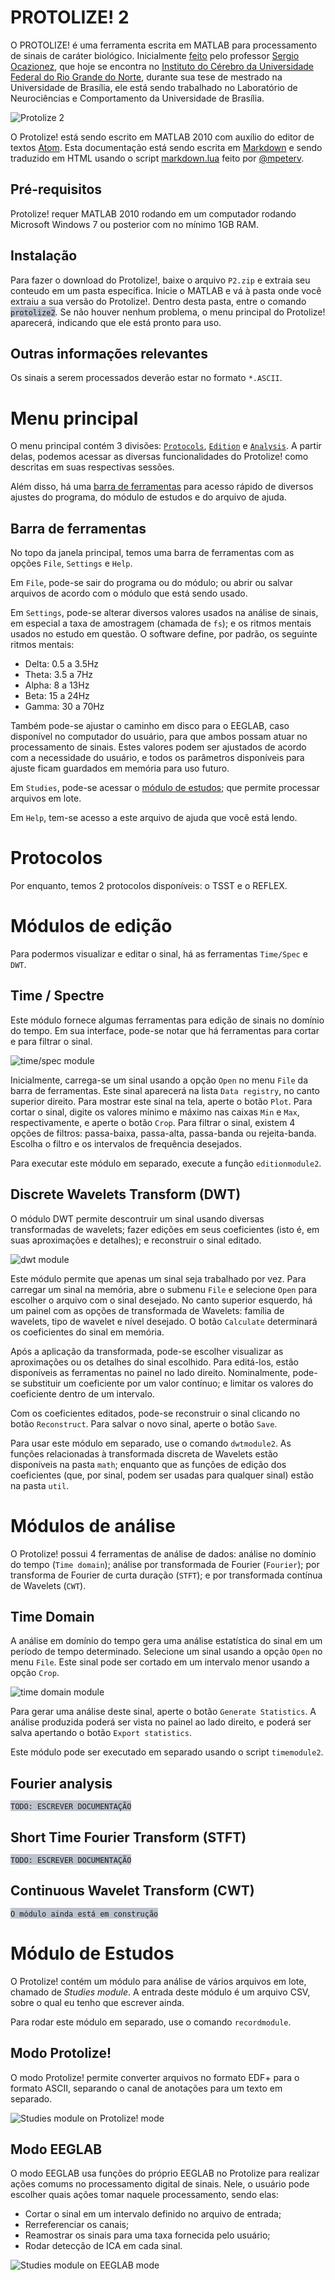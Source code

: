 ﻿PROTOLIZE! 2
============

O PROTOLIZE! é uma ferramenta escrita em MATLAB para processamento de sinais de caráter biológico. Inicialmente [feito](http://repositorio.unb.br/bitstream/10482/4213/1/2009_SergioAndresCondeOcazionez.pdf) pelo professor [Sergio Ocazionez](http://lattes.cnpq.br/7159531395590165), que hoje se encontra no [Instituto do Cérebro da Universidade Federal do Rio Grande do Norte](http://www.neuro.ufrn.br/incerebro/), durante sua tese de mestrado na Universidade de Brasília, ele está sendo trabalhado no Laboratório de Neurociências e Comportamento da Universidade de Brasília.

![Protolize 2](assets/p2mainpage.jpg)

O Protolize! está sendo escrito em MATLAB 2010 com auxílio do editor de textos [Atom](https://atom.io/). Esta documentação está sendo escrita em [Markdown](https://daringfireball.net/projects/markdown/) e sendo traduzido em HTML usando o script [markdown.lua](https://github.com/mpeterv/markdown) feito por [@mpeterv](https://github.com/mpeterv).

Pré-requisitos
--------------

Protolize! requer MATLAB 2010 rodando em um computador rodando Microsoft Windows 7 ou posterior com no mínimo 1GB RAM.

Instalação
----------

Para fazer o download do Protolize!, baixe o arquivo `P2.zip` e extraia seu conteudo em um pasta específica. Inicie o MATLAB e vá à pasta onde você extraiu a sua versão do Protolize!. Dentro desta pasta, entre o comando <span style="background-color: #BDC3CE">`protolize2`</span>. Se não houver nenhum problema, o menu principal do Protolize! aparecerá, indicando que ele está pronto para uso.

Outras informações relevantes
-----------------------------

Os sinais a serem processados deverão estar no formato `*.ASCII`.

Menu principal
==============

O menu principal contém 3 divisões: [`Protocols`](#protocols), [`Edition`](#edition) e [`Analysis`](#analysis). A partir delas, podemos acessar as diversas funcionalidades do Protolize! como descritas em suas respectivas sessões.

Além disso, há uma [barra de ferramentas](#toolbar) para acesso rápido de diversos ajustes do programa, do módulo de estudos e do arquivo de ajuda.

<a name="toolbar"></a>

Barra de ferramentas
--------------------

No topo da janela principal, temos uma barra de ferramentas com as opções `File`, `Settings` e `Help`.

Em `File`, pode-se sair do programa ou do módulo; ou abrir ou salvar arquivos de acordo com o módulo que está sendo usado.

Em `Settings`, pode-se alterar diversos valores usados na análise de sinais, em especial a taxa de amostragem (chamada de `fs`); e os ritmos mentais usados no estudo em questão. O software define, por padrão, os seguinte ritmos mentais:

+ Delta: 0.5 a 3.5Hz
+ Theta: 3.5 a 7Hz
+ Alpha: 8 a 13Hz
+ Beta: 15 a 24Hz
+ Gamma: 30 a 70Hz

Também pode-se ajustar o caminho em disco para o EEGLAB, caso disponível no computador do usuário, para que ambos possam atuar no processamento de sinais. Estes valores podem ser ajustados de acordo com a necessidade do usuário, e todos os parâmetros disponíveis para ajuste ficam guardados em memória para uso futuro.

Em `Studies`, pode-se acessar o [módulo de estudos](#studies); que permite processar arquivos em lote.

Em `Help`, tem-se acesso a este arquivo de ajuda que você está lendo.

<a name="protocols"></a>

Protocolos
==========

Por enquanto, temos 2 protocolos disponíveis: o TSST e o REFLEX.

<a name="edition"/>

Módulos de edição
=================

Para podermos visualizar e editar o sinal, há as ferramentas `Time/Spec` e `DWT`.

Time / Spectre
--------------

Este módulo fornece algumas ferramentas para edição de sinais no domínio do tempo. Em sua interface, pode-se notar que há ferramentas para cortar e para filtrar o sinal.

![time/spec module](assets/timespec.png "'Time/Spec' Module")

Inicialmente, carrega-se um sinal usando a opção `Open` no menu `File` da barra de ferramentas. Este sinal aparecerá na lista `Data registry`, no canto superior direito. Para mostrar este sinal na tela, aperte o botão `Plot`. Para cortar o sinal, digite os valores mínimo e máximo nas caixas `Min` e `Max`, respectivamente, e aperte o botão `Crop`. Para filtrar o sinal, existem 4 opções de filtros: passa-baixa, passa-alta, passa-banda ou rejeita-banda. Escolha o filtro e os intervalos de frequência desejados.

Para executar este módulo em separado, execute a função `editionmodule2`.

Discrete Wavelets Transform (DWT)
---------------------------------

O módulo DWT permite descontruir um sinal usando diversas transformadas de wavelets; fazer edições em seus coeficientes (isto é, em suas aproximações e detalhes); e reconstruir o sinal editado.

![dwt module](assets/dwt2.png "'DWT' Module")

Este módulo permite que apenas um sinal seja trabalhado por vez. Para carregar um sinal na memória, abre o submenu `File` e selecione `Open` para escolher o arquivo com o sinal desejado. No canto superior esquerdo, há um painel com as opções de transformada de Wavelets: família de wavelets, tipo de wavelet e nível desejado. O botão `Calculate` determinará os coeficientes do sinal em memória.

Após a aplicação da transformada, pode-se escolher visualizar as aproximações ou os detalhes do sinal escolhido. Para editá-los, estão disponíveis as ferramentas no painel no lado direito. Nominalmente, pode-se substituir um coeficiente por um valor contínuo; e limitar os valores do coeficiente dentro de um intervalo.

Com os coeficientes editados, pode-se reconstruir o sinal clicando no botão `Reconstruct`. Para salvar o novo sinal, aperte o botão `Save`.

Para usar este módulo em separado, use o comando `dwtmodule2`. As funções relacionadas à transformada discreta de Wavelets estão disponíveis na pasta `math`; enquanto que as funções de edição dos coeficientes (que, por sinal, podem ser usadas para qualquer sinal) estão na pasta `util`.

<a name="analysis"></a>

Módulos de análise
==================

O Protolize! possui 4 ferramentas de análise de dados: análise no domínio do tempo (`Time domain`); análise por transformada de Fourier (`Fourier`); por transforma de Fourier de curta duração (`STFT`); e por transformada contínua de Wavelets (`CWT`).

Time Domain
-----------

A análise em domínio do tempo gera uma análise estatística do sinal em um período de tempo determinado. Selecione um sinal usando a opção `Open` no menu `File`. Este sinal pode ser cortado em um intervalo menor usando a opção `Crop`.

![time domain module](assets/timedomain.png "'Time domain' Module")

Para gerar uma análise deste sinal, aperte o botão `Generate Statistics`. A análise produzida poderá ser vista no painel ao lado direito, e poderá ser salva apertando o botão `Export statistics`.

Este módulo pode ser executado em separado usando o script `timemodule2`.

Fourier analysis
----------------

<span style="background-color: #BDC3CE">`TODO: ESCREVER DOCUMENTAÇÃO`</span>

Short Time Fourier Transform (STFT)
-----------------------------------

<span style="background-color: #BDC3CE">`TODO: ESCREVER DOCUMENTAÇÃO`</span>

Continuous Wavelet Transform (CWT)
----------------------------------

<span style="background-color: #BDC3CE">`O módulo ainda está em construção`</span>

<a name="studies"></a>

Módulo de Estudos
=================

O Protolize! contém um módulo para análise de vários arquivos em lote, chamado de _Studies module_. A entrada deste módulo é um arquivo CSV, sobre o qual eu tenho que escrever ainda.

Para rodar este módulo em separado, use o comando `recordmodule`.

Modo Protolize!
---------------

O modo Protolize! permite converter arquivos no formato EDF+ para o formato ASCII, separando o canal de anotações para um texto em separado.

![Studies module on Protolize! mode](assets/rec-p.png "'Studies Module")

Modo EEGLAB
-----------

O modo EEGLAB usa funções do próprio EEGLAB no Protolize para realizar ações comums no processamento digital de sinais. Nele, o usuário pode escolher quais ações tomar naquele processamento, sendo elas:

+ Cortar o sinal em um intervalo definido no arquivo de entrada;
+ Rerreferenciar os canais;
+ Reamostrar os sinais para uma taxa fornecida pelo usuário;
+ Rodar detecção de ICA em cada sinal.

![Studies module on EEGLAB mode](assets/rec-eeglab.png "'Studies Module")
